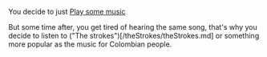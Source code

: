 You decide to just [Play some music](https://youtu.be/IcrbM1l_BoI)

But some time after, you get tired of hearing the same song, that's why you decide to listen to ("The strokes")[/theStrokes/theStrokes.md] or something more popular as the music for Colombian people.

